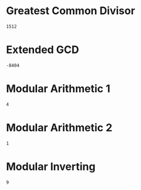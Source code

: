 # Greatest Common Divisor
```
1512
```

# Extended GCD
```
-8404
```

# Modular Arithmetic 1
```
4
```

# Modular Arithmetic 2
```
1
```

# Modular Inverting
```
9
```